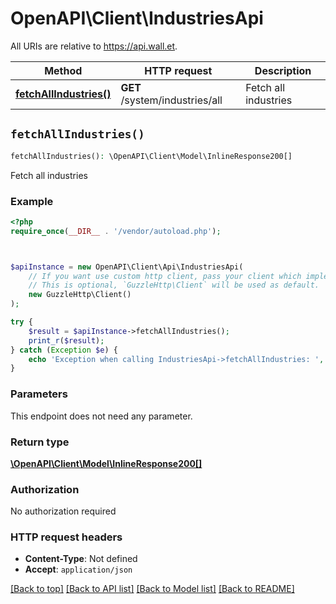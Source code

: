 # OpenAPI\Client\IndustriesApi

All URIs are relative to https://api.wall.et.

Method | HTTP request | Description
------------- | ------------- | -------------
[**fetchAllIndustries()**](IndustriesApi.md#fetchAllIndustries) | **GET** /system/industries/all | Fetch all industries


## `fetchAllIndustries()`

```php
fetchAllIndustries(): \OpenAPI\Client\Model\InlineResponse200[]
```

Fetch all industries

### Example

```php
<?php
require_once(__DIR__ . '/vendor/autoload.php');



$apiInstance = new OpenAPI\Client\Api\IndustriesApi(
    // If you want use custom http client, pass your client which implements `GuzzleHttp\ClientInterface`.
    // This is optional, `GuzzleHttp\Client` will be used as default.
    new GuzzleHttp\Client()
);

try {
    $result = $apiInstance->fetchAllIndustries();
    print_r($result);
} catch (Exception $e) {
    echo 'Exception when calling IndustriesApi->fetchAllIndustries: ', $e->getMessage(), PHP_EOL;
}
```

### Parameters

This endpoint does not need any parameter.

### Return type

[**\OpenAPI\Client\Model\InlineResponse200[]**](../Model/InlineResponse200.md)

### Authorization

No authorization required

### HTTP request headers

- **Content-Type**: Not defined
- **Accept**: `application/json`

[[Back to top]](#) [[Back to API list]](../../README.md#endpoints)
[[Back to Model list]](../../README.md#models)
[[Back to README]](../../README.md)
